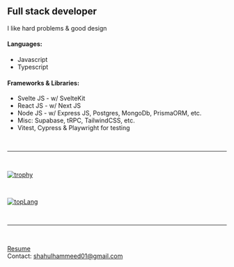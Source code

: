 ## Full stack developer

I like hard problems & good design

#### Languages:
- Javascript
- Typescript

#### Frameworks & Libraries:
- Svelte JS - w/ SvelteKit
- React JS - w/ Next JS
- Node JS - w/ Express JS, Postgres, MongoDb, PrismaORM, etc.
- Misc: Supabase, tRPC, TailwindCSS, etc.
- Vitest, Cypress & Playwright for testing

<br /> <hr /> <br />

[![trophy](https://github-profile-trophy.vercel.app/?username=shahul01&rank=-C,-?&margin-w=12)](https://github-profile-trophy.vercel.app/?username=shahul01&rank=-C,-?&margin-w=12)

<br />

[![topLang](https://github-readme-stats.vercel.app/api/top-langs/?username=shahul01&hide=Vim%20Script&layout=pie)](https://github-readme-stats.vercel.app/api/top-langs/?username=shahul01&hide=Vim%20Script&layout=pie)

<!-- [![stats](https://github-readme-stats.vercel.app/api?username=shahul01)]((https://github-readme-stats.vercel.app/api?username=shahul01)) -->

<br /> <hr /> <br />

[Resume](https://shahul01.vercel.app/)
<br />
Contact: shahulhammeed01@gmail.com

<br />
